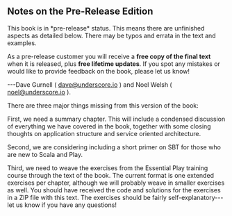 ## Notes on the Pre-Release Edition

<div class="callout callout-danger">
This book is in *pre-release* status. This means there are unfinished aspects as detailed below. There may be typos and errata in the text and examples.

As a pre-release customer you will receive a **free copy of the final text** when it is released, plus **free lifetime updates**. If you spot any mistakes or would like to provide feedback on the book, please let us know!

---Dave Gurnell ( [dave@underscore.io](mailto:dave@underscore.io) ) and Noel Welsh ( [noel@underscore.io](mailto:noel@underscore.io) ).
</div>

There are three major things missing from this version of the book:

First, we need a summary chapter. This will include a condensed discussion of everything we have covered in the book, together with some closing thoughts on application structure and service oriented architecture.

Second, we are considering including a short primer on SBT for those who are new to Scala and Play.

Third, we need to weave the exercises from the Essential Play training course through the text of the book. The current format is one extended exercises per chapter, although we will probably weave in smaller exercises as well. You should have received the code and solutions for the exercises in a ZIP file with this text. The exercises should be fairly self-explanatory---let us know if you have any questions!
